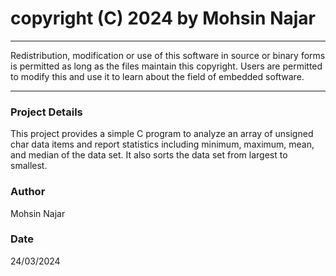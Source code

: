  # copyright (C) 2024 by Mohsin Najar
 *****************************************************************************
 Redistribution, modification or use of this software in source or binary
 forms is permitted as long as the files maintain this copyright. Users are 
 permitted to modify this and use it to learn about the field of embedded
 software. 

*****************************************************************************

### Project Details

This project provides a simple C program to analyze an array of unsigned char data items and report statistics including minimum, maximum, mean, and median of the data set. It also sorts the data set from largest to smallest.

### Author

Mohsin Najar

### Date

24/03/2024

